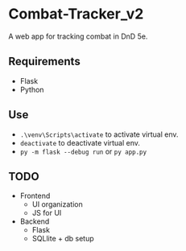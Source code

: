 # Combat-Tracker_v2

A web app for tracking combat in DnD 5e.

## Requirements
- Flask
- Python

## Use
- ```.\venv\Scripts\activate``` to activate virtual env.
- ```deactivate``` to deactivate virtual env.
- ```py -m flask --debug run``` or ```py app.py```

## TODO

- Frontend
    - UI organization
    - JS for UI
- Backend
    - Flask
    - SQLlite + db setup
